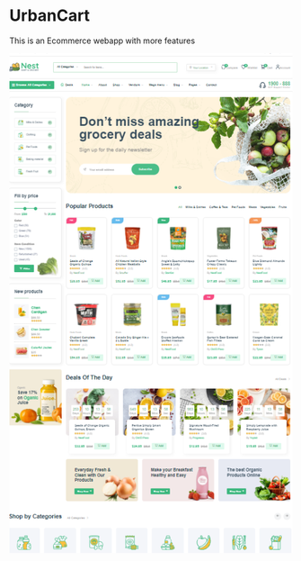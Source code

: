 # UrbanCart
This is an Ecommerce webapp with more features

![Urban Cart Logo](https://github.com/wisdom-geek/UrbanCart/blob/main/static/assets/imgs/display/urbancart.png)
